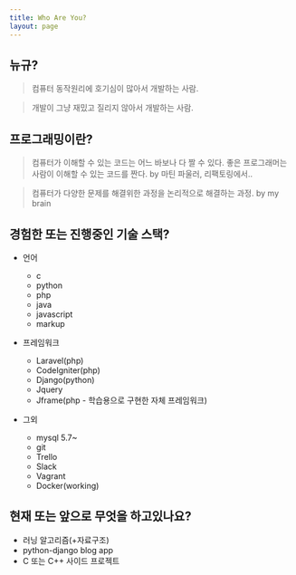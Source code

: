 ```yaml
---
title: Who Are You?
layout: page
---
```

## 뉴규?

> 컴퓨터 동작원리에 호기심이 많아서 개발하는 사람. 

> 개발이 그냥 재밌고 질리지 않아서 개발하는 사람.

## 프로그래밍이란?
> 컴퓨터가 이해할 수 있는 코드는 어느 바보나 다 짤 수 있다. 좋은 프로그래머는 사람이 이해할 수 있는 코드를 짠다.
 by 마틴 파울러, 리팩토링에서..

> 컴퓨터가 다양한 문제를 해결위한 과정을 논리적으로 해결하는 과정.
 by my brain
 
## 경험한 또는 진행중인 기술 스택?
* 언어
    * c
    * python
    * php
    * java
    * javascript
    * markup
    
* 프레임워크
    * Laravel(php)
    * CodeIgniter(php)
    * Django(python)
    * Jquery
    * Jframe(php - 학습용으로 구현한 자체 프레임워크)
    
* 그외
    * mysql 5.7~
    * git
    * Trello
    * Slack
    * Vagrant
    * Docker(working)

## 현재 또는 앞으로 무엇을 하고있나요?
* 러닝 알고리즘(+자료구조)
* python-django blog app
* C 또는 C++ 사이드 프로젝트
